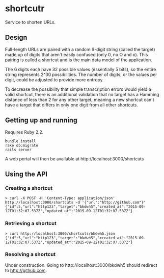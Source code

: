 # shortcutr

Service to shorten URLs.

## Design

Full-length URLs are paired with a random 6-digit string (called the target) made up of digits that aren't easily confused (only 0, no O and o).
This pairing is called a shortcut and is the main data model of the application.

The 6 digits each have 32 possible values (essentially 5 bits), so the entire string represents 2^30 possibilities. The number of
digits, or the values per digit, could be adjusted to provide more entropy.

To decrease the possibility that simple transcription errors would yield a valid shortcut, there is an additional validation
that no target has a Hamming distance of less than 2 for any other target, meaning a new shortcut can't have a target that differs
in only one digit from all other shortcuts.

## Getting up and running

Requires Ruby 2.2.

    bundle install
    rake db:migrate
    rails server

A web portal will then be available at http://localhost:3000/shortcuts

## Using the API
### Creating a shortcut

    > curl -X POST -H 'Content-Type: application/json' http://localhost:3000/shortcuts -d '{"url":"http://github.com"}'
    {"id":5,"url":"http123","target":"bkdwh5","created_at":"2015-09-12T01:32:07.537Z","updated_at":"2015-09-12T01:32:07.537Z"}

### Retrieving a shortcut

    > curl http://localhost:3000/shortcuts/bkdwh5.json
    {"id":5,"url":"http123","target":"bkdwh5","created_at":"2015-09-12T01:32:07.537Z","updated_at":"2015-09-12T01:32:07.537Z"}

### Resolving a shortcut

Under construction. Going to http://localhost:3000/bkdwh5 should redirect to http://github.com.